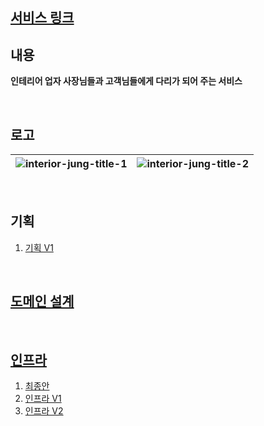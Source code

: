 ## [서비스 링크](http://interiorjung.shop/)

## 내용

**인테리어 업자 사장님들과 고객님들에게 다리가 되어 주는 서비스**

<br/>

## 로고

| ![interior-jung-title-1](https://github.com/Taewoongjung/interior/assets/70272679/d5005eea-5ee8-4275-85c0-464693684301) | ![interior-jung-title-2](https://github.com/Taewoongjung/interior/assets/70272679/3aafd383-5942-4002-a669-dbfe71241c3d) |
|---|---|

<br/>

## 기획

1. [기획 V1](https://github.com/Taewoongjung/interior/wiki/%EA%B8%B0%ED%9A%8D#v1)

<br/>

## [도메인 설계](https://github.com/Taewoongjung/interior/wiki/%EB%8F%84%EB%A9%94%EC%9D%B8-%EC%84%A4%EA%B3%84)

<br/>

## [인프라](https://github.com/Taewoongjung/interior/wiki/Infrastructure)

1. [최종안](https://github.com/Taewoongjung/interior/wiki/Infrastructure#%EC%B5%9C%EC%A2%85)
2. [인프라 V1](https://github.com/Taewoongjung/interior/assets/70272679/1f8eb412-7da5-4eee-a3ef-3705397b1d10)
3. [인프라 V2](https://github.com/Taewoongjung/interior/assets/70272679/1f8eb412-7da5-4eee-a3ef-3705397b1d10)
